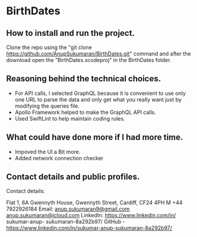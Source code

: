 # BirthDates

## How to install and run the project.

Clone the repo using the "git clone https://github.com/AnupSukumaran/BirthDates.git" command and after the download open the "BirthDates.xcodeproj" in the BirthDates folder.

## Reasoning behind the technical choices.

- For API calls, I selected GraphQL because it is convenient to use only one URL to parse the data and only get what you really want just by modifying the queries file.
- Apollo Framework helped to make the GraphQL API calls.
- Used SwiftLint to help maintain coding rules.


## What could have done more if I had more time.

- Impoved the UI a Bit more. 
- Added network connection checker

## Contact details and public profiles.

Contact details:

Flat 1, 6A Gwennyth House, Gwennyth Street, Cardiff, CF24 4PH
M +44 7922926184
Email: anup.sukumaran9@gmail.com anup.sukumaran@icloud.com
LinkedIn: https://www.linkedin.com/in/ sukumar-anup- sukumaran-8a292b97/
GitHub - https://www.linkedin.com/in/sukumar-anup-sukumaran-8a292b97/
